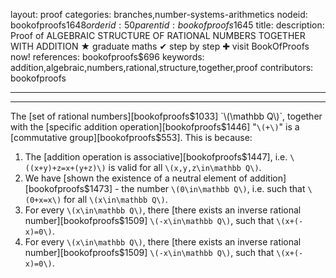 layout: proof
categories: branches,number-systems-arithmetics
nodeid: bookofproofs$1648
orderid: 50
parentid: bookofproofs$1645
title: 
description:  Proof of ALGEBRAIC STRUCTURE OF RATIONAL NUMBERS TOGETHER WITH ADDITION &#9733; graduate maths &#10004; step by step &#10010; visit BookOfProofs now!
references: bookofproofs$696
keywords: addition,algebraic,numbers,rational,structure,together,proof
contributors: bookofproofs

---


---

The [set of rational numbers][bookofproofs$1033] `\(\mathbb Q\)`, together with the [specific addition operation][bookofproofs$1446] 
"`\(+\)`" is a [commutative group][bookofproofs$553]. This is because:

1. The [addition operation is associative][bookofproofs$1447], i.e. `\((x+y)+z=x+(y+z)\)` is valid for all `\(x,y,z\in\mathbb Q\)`.
1. We have [shown the existence of a neutral element of addition][bookofproofs$1473] - the number `\(0\in\mathbb Q\)`, i.e. such that `\(0+x=x\)` for all `\(x\in\mathbb Q\)`.
1. For every `\(x\in\mathbb Q\)`, there [there exists an inverse rational number][bookofproofs$1509] `\(-x\in\mathbb Q\)`, such that `\(x+(-x)=0\)`.
1. For every `\(x\in\mathbb Q\)`, there [there exists an inverse rational number][bookofproofs$1509] `\(-x\in\mathbb Q\)`, such that `\(x+(-x)=0\)`.
